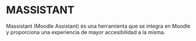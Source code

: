 # MASSISTANT
Massistant (Moodle Assistant) es una herramienta que se integra en Moodle y proporciona una experiencia de mayor accesibilidad a la misma.